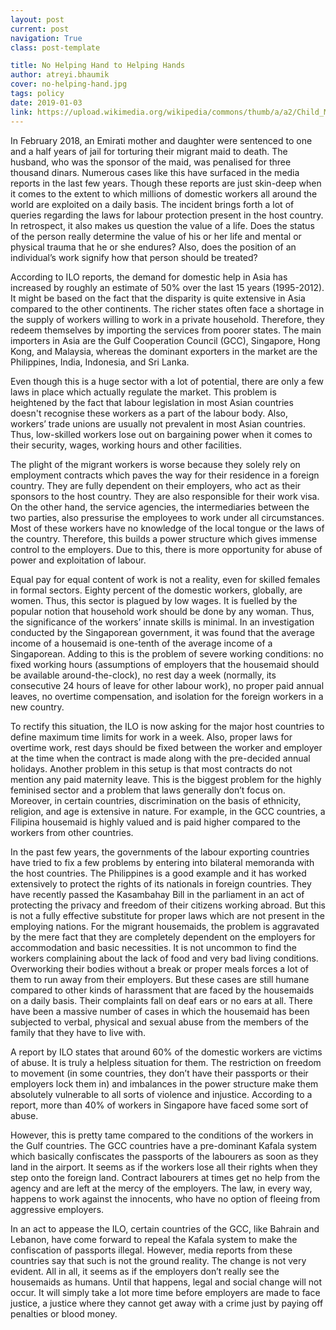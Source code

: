 ```yaml
---
layout: post
current: post
navigation: True
class: post-template

title: No Helping Hand to Helping Hands
author: atreyi.bhaumik
cover: no-helping-hand.jpg
tags: policy
date: 2019-01-03
link: https://upload.wikimedia.org/wikipedia/commons/thumb/a/a2/Child_Maid_Servant.JPG/1024px-Child_Maid_Servant.JPG
---
```

In February 2018, an Emirati mother and daughter were sentenced to one and a half years of jail for torturing their migrant maid to death. The husband, who was the sponsor of the maid, was penalised for three thousand dinars. Numerous cases like this have surfaced in the media reports in the last few years. Though these reports are just skin-deep when it comes to the extent to which millions of domestic workers all around the world are exploited on a daily basis. The incident brings forth a lot of queries regarding the laws for labour protection present in the host country. In retrospect, it also makes us question the value of a life. Does the status of the person really determine the value of his or her life and mental or physical trauma that he or she endures? Also, does the position of an individual’s work signify how that person should be treated?

According to ILO reports, the demand for domestic help in Asia has increased by roughly an estimate of 50% over the last 15 years (1995-2012). It might be based on the fact that the disparity is quite extensive in Asia compared to the other continents. The richer states often face a shortage in the supply of workers willing to work in a private household. Therefore, they redeem themselves by importing the services from poorer states. The main importers in Asia are the Gulf Cooperation Council (GCC), Singapore, Hong Kong, and Malaysia, whereas the dominant exporters in the market are the Philippines, India, Indonesia, and Sri Lanka.

Even though this is a huge sector with a lot of potential, there are only a few laws in place which actually regulate the market. This problem is heightened by the fact that labour legislation in most Asian countries doesn't recognise these workers as a part of the labour body. Also, workers’ trade unions are usually not prevalent in most Asian countries. Thus, low-skilled workers lose out on bargaining power when it comes to their security, wages, working hours and other facilities.  

The plight of the migrant workers is worse because they solely rely on employment contracts which paves the way for their residence in a foreign country. They are fully dependent on their employers, who act as their sponsors to the host country. They are also responsible for their work visa. On the other hand, the service agencies, the intermediaries between the two parties, also pressurise the employees to work under all circumstances. Most of these workers have no knowledge of the local tongue or the laws of the country. Therefore, this builds a power structure which gives immense control to the employers. Due to this, there is more opportunity for abuse of power and exploitation of labour.

Equal pay for equal content of work is not a reality, even for skilled females in formal sectors. Eighty percent of the domestic workers, globally, are women. Thus, this sector is plagued by low wages. It is fuelled by the popular notion that household work should be done by any woman. Thus, the significance of the workers’ innate skills is minimal. In an investigation conducted by the Singaporean government, it was found that the average income of a housemaid is one-tenth of the average income of a Singaporean. Adding to this is the problem of severe working conditions: no fixed working hours (assumptions of employers that the housemaid should be available around-the-clock), no rest day a week (normally, its consecutive 24 hours of leave for other labour work), no proper paid annual leaves, no overtime compensation, and isolation for the foreign workers in a new country.

To rectify this situation, the ILO is now asking for the major host countries to define maximum time limits for work in a week. Also, proper laws for overtime work, rest days should be fixed between the worker and employer at the time when the contract is made along with the pre-decided annual holidays. Another problem in this setup is that most contracts do not mention any paid maternity leave. This is the biggest problem for the highly feminised sector and a problem that laws generally don’t focus on. Moreover, in certain countries, discrimination on the basis of ethnicity, religion, and age is extensive in nature. For example, in the GCC countries, a Filipina housemaid is highly valued and is paid higher compared to the workers from other countries.

In the past few years, the governments of the labour exporting countries have tried to fix a few problems by entering into bilateral memoranda with the host countries. The Philippines is a good example and it has worked extensively to protect the rights of its nationals in foreign countries. They have recently passed the Kasambahay Bill in the parliament in an act of protecting the privacy and freedom of their citizens working abroad. But this is not a fully effective substitute for proper laws which are not present in the employing nations.
For the migrant housemaids, the problem is aggravated by the mere fact that they are completely dependent on the employers for accommodation and basic necessities. It is not uncommon to find the workers complaining about the lack of food and very bad living conditions. Overworking their bodies without a break or proper meals forces a lot of them to run away from their employers. But these cases are still humane compared to other kinds of harassment that are faced by the housemaids on a daily basis. Their complaints fall on deaf ears or no ears at all. There have been a massive number of cases in which the housemaid has been subjected to verbal, physical and sexual abuse from the members of the family that they have to live with.

A report by ILO states that around 60% of the domestic workers are victims of abuse. It is truly a helpless situation for them. The restriction on freedom to movement (in some countries, they don’t have their passports or their employers lock them in) and imbalances in the power structure make them absolutely vulnerable to all sorts of violence and injustice. According to a report, more than 40% of workers in Singapore have faced some sort of abuse.

However, this is pretty tame compared to the conditions of the workers in the Gulf countries. The GCC countries have a pre-dominant Kafala system which basically confiscates the passports of the labourers as soon as they land in the airport. It seems as if the workers lose all their rights when they step onto the foreign land. Contract labourers at times get no help from the agency and are left at the mercy of the employers. The law, in every way, happens to work against the innocents, who have no option of fleeing from aggressive employers.

In an act to appease the ILO, certain countries of the GCC, like Bahrain and Lebanon, have come forward to repeal the Kafala system to make the confiscation of passports illegal. However, media reports from these countries say that such is not the ground reality. The change is not very evident. All in all, it seems as if the employers don’t really see the housemaids as humans. Until that happens, legal and social change will not occur. It will simply take a lot more time before employers are made to face justice, a justice where they cannot get away with a crime just by paying off penalties or blood money.
